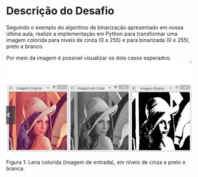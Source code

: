 # Descrição do Desafio

Seguindo o exemplo do algoritmo de binarização apresentado em nossa última aula, realize a implementação em Python para transformar uma imagem colorida para níveis de cinza (0 a 255) e para binarizada (0 e 255), preto e branco.  

 

Por meio da imagem é possível visualizar os dois casos esperados:
![Exemplo](images/exemplo_lena.png)

Figura 1: Lena colorida (imagem de entrada), em níveis de cinza e preto e branca. 